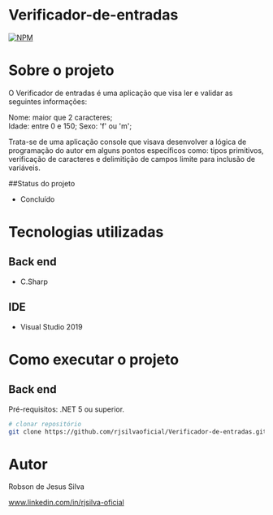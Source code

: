# Verificador-de-entradas

[![NPM](https://img.shields.io/github/license/rjsilvaoficial/BancoUm)](https://github.com/rjsilvaoficial/BancoUm/blob/master/LICENSE) 

# Sobre o projeto

O Verificador de entradas é uma aplicação que visa ler e validar as seguintes informações:

Nome: maior que 2 caracteres;    
Idade: entre 0 e 150;
Sexo: 'f' ou 'm';

Trata-se de uma aplicação console que visava desenvolver a lógica de programação do autor em alguns pontos específicos como: tipos primitivos, verificação de caracteres e delimitição de campos limite para inclusão de variáveis.

##Status do projeto
- Concluído

# Tecnologias utilizadas
## Back end
- C.Sharp

## IDE
- Visual Studio 2019

# Como executar o projeto

## Back end
Pré-requisitos: .NET 5 ou superior.

```bash
# clonar repositório
git clone https://github.com/rjsilvaoficial/Verificador-de-entradas.git


```

# Autor

Robson de Jesus Silva

www.linkedin.com/in/rjsilva-oficial
